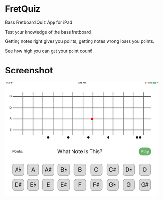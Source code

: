 # FretQuiz
Bass Fretboard Quiz App for iPad

Test your knowledge of the bass fretboard.  

Getting notes right gives you points, getting notes wrong loses you points.  

See how high you can get your point count!

# Screenshot

![FretQuiz Screenshot](screenshots/main.png?raw=true "FretQuiz Screenshot")

